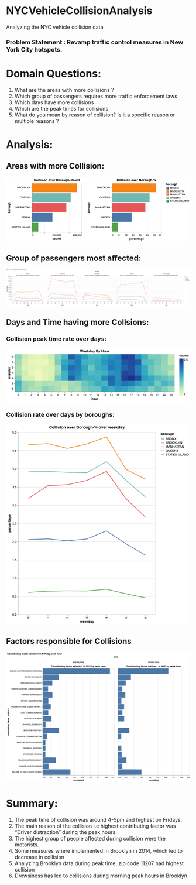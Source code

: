 # NYCVehicleCollisionAnalysis
Analyzing the NYC vehicle collision data


### Problem Statement : Revamp traffic control measures in New York City hotspots.


# Domain Questions:

1. What are the areas with more collisions ?
2. Which group  of passengers requires more traffic enforcement laws
3. Which days have more collisions
4. Which are the peak times for collisions
5. What do you mean by reason of collision? Is it a specific reason or multiple reasons ?


# Analysis:


## Areas with more Collision:

![Collisioncount](/images/visualization-128.png)



## Group of passengers most affected:

![Passengers](/images/visualization-134.png)



## Days and Time having more Collsions:


### Collision peak time rate over days:

![Collisioncount](/images/visualization-129.png)

### Collision rate over days by boroughs:

![Collisioncount](/images/visualization-130.png)



## Factors responsible for Collisions

![Factors](/images/visualization-131.png)



# Summary:

1. The peak time of collision was around 4-5pm and highest on Fridays.
2. The main reason of the collision i.e highest contributing factor was “Driver distraction”  during the peak hours.
3. The highest group of people affected during collision were the motorists.
4. Some measures where implemented in Brooklyn in 2014, which led to decrease in collision 
5. Analyzing Brooklyn data during peak time, zip code 11207 had highest collision
6. Drowsiness has led to collisions during morning peak hours in Brooklyn



